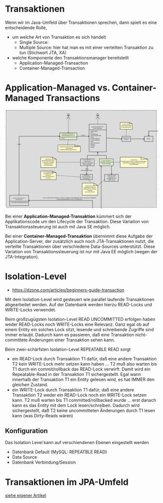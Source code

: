 # Transaktionen

Wenn wir im Java-Umfeld über Transaktionen sprechen, dann spielt es eine entscheidende Rolle, 

* um welche Art von Transaktion es sich handelt
  * Single Source:
  * Multiple Source: hier hat man es mit einer verteilten Transaktion zu tun (Stichwort JTA, XA)
* welche Komponente den Transaktionsmanager bereitstellt
  * Application-Managed-Transaction
  * Container-Managed-Transaction

# Application-Managed vs. Container-Managed Transactions
![JPA Transactions](images/jpaTransactions.jpg)

Bei einer **Application-Managed-Transaktion** kümmert sich der Applikationscode um den Lifecycle der Transaktion. Diese Variation von Transaktionssteuerung ist auch mit Java SE möglich.

Bei einer **Container-Managed-Transaktion** übernimmt diese Aufgabe der Application-Server, der zusätzlich auch noch JTA-Transaktionen nutzt, die verteilte Transaktionen über verschiedene Data-Sources unterstützt. Diese Variation von Transaktionssteuerung ist nur mit Java EE möglich (wegen der JTA-Integration). 

# Isolation-Level
* https://dzone.com/articles/beginners-guide-transaction

Mit dem Isolation-Level wird gesteuert wie parallel laufende Transaktionen abgearbeitet werden. Auf der Datenbank werden hierzu READ-Locks und WRITE-Locks verwendet.

Beim großzugügsten Isolation-Level READ UNCOMMITTED erfolgen haben weder READ-Locks noch WRITE-Locks eine Relevanz. Ganz egal ob auf einem Entity ein solches Lock sitzt, lesende und schreibende Zugriffe sind immer erlaubt. Dadurch kann es passieren, daß eine Transaktion nicht-committete Änderungen einer Transaktion sehen kann. 

Beim zwei-schärfsten Isolation-Level REPEATABLE READ sorgt 

* ein READ-Lock durch Transaktion T1 dafür, daß eine andere Transaktion T2 kein WRITE-Lock mehr setzen kann haben ... T2 muß also warten bis T1 durch ein commit/rollback das READ-Lock verwirft. Damit wird ein Repeatable-Read in der Transaktion T1 sichergestellt. Egal wann innerhalb der Transaktion T1 ein Entity gelesen wird, es hat IMMER den gleichen Zustand.  
* ein WRITE-Lock durch Transaktion T1 dafür, daß eine andere Transaktion T2 weder ein READ-Lock noch ein WRITE-Lock setzen kann. T2 muß warten bis T1 committed/rollbacked wurde ... erst danach kann es das Entity mit dem Lock lesen/schreiben. Dadurch wird sichergestellt, daß T2 keine uncommitteten Änderungen durch T1 lesen kann (was Dirty-Reads wären)

## Konfiguration
Das Isolation Level kann auf verschiendenen Ebenen eingestellt werden

* Datenbank Default (MySQL: REPEATBLE READ)
* Data Source
* Datenbank Verbindung/Session

# Transaktionen im JPA-Umfeld

[siehe eigener Artikel](jpa_txHandling.md)

